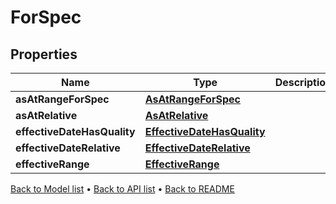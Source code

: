 

# ForSpec


## Properties

| Name | Type | Description | Notes |
|------------ | ------------- | ------------- | -------------|
|**asAtRangeForSpec** | [**AsAtRangeForSpec**](AsAtRangeForSpec.md) |  |  [optional] |
|**asAtRelative** | [**AsAtRelative**](AsAtRelative.md) |  |  [optional] |
|**effectiveDateHasQuality** | [**EffectiveDateHasQuality**](EffectiveDateHasQuality.md) |  |  [optional] |
|**effectiveDateRelative** | [**EffectiveDateRelative**](EffectiveDateRelative.md) |  |  [optional] |
|**effectiveRange** | [**EffectiveRange**](EffectiveRange.md) |  |  [optional] |



[Back to Model list](../README.md#documentation-for-models) &#8226; [Back to API list](../README.md#documentation-for-api-endpoints) &#8226; [Back to README](../README.md)


